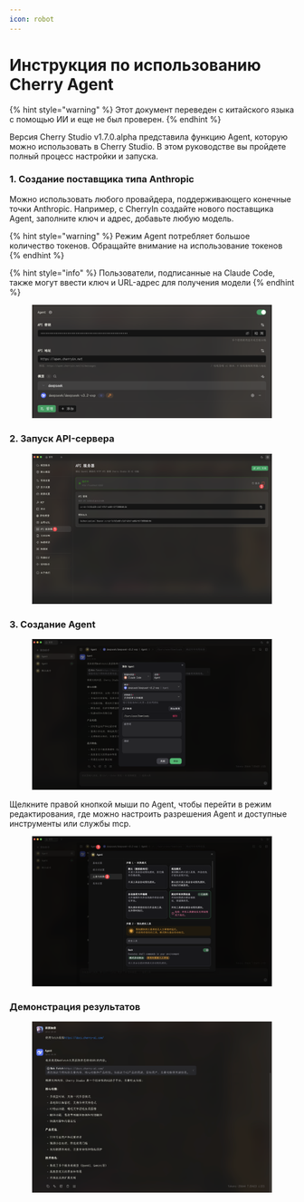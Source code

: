 ```yaml
---
icon: robot
---
```

# Инструкция по использованию Cherry Agent


{% hint style="warning" %}
Этот документ переведен с китайского языка с помощью ИИ и еще не был проверен.
{% endhint %}




Версия Cherry Studio v1.7.0.alpha представила функцию Agent, которую можно использовать в Cherry Studio. В этом руководстве вы пройдете полный процесс настройки и запуска.

### 1. Создание поставщика типа Anthropic

Можно использовать любого провайдера, поддерживающего конечные точки Anthropic. Например, с CherryIn создайте нового поставщика Agent, заполните ключ и адрес, добавьте любую модель.

{% hint style="warning" %}
Режим Agent потребляет большое количество токенов. Обращайте внимание на использование токенов
{% endhint %}

{% hint style="info" %}
Пользователи, подписанные на Claude Code, также могут ввести ключ и URL-адрес для получения модели
{% endhint %}

<figure><img src="../.gitbook/assets/CleanShot 2025-10-12 at 20.26.35@2x.png" alt=""><figcaption></figcaption></figure>

### 2. Запуск API-сервера

<figure><img src="../.gitbook/assets/CleanShot 2025-10-12 at 19.56.22@2x.png" alt=""><figcaption></figcaption></figure>

### 3. Создание Agent

<figure><img src="../.gitbook/assets/CleanShot 2025-10-12 at 20.24.43@2x.png" alt=""><figcaption></figcaption></figure>

Щелкните правой кнопкой мыши по Agent, чтобы перейти в режим редактирования, где можно настроить разрешения Agent и доступные инструменты или службы mcp.

<figure><img src="../.gitbook/assets/CleanShot 2025-10-12 at 20.25.10@2x (1).png" alt=""><figcaption></figcaption></figure>

### Демонстрация результатов

<figure><img src="../.gitbook/assets/CleanShot 2025-10-12 at 20.30.26@2x (1).png" alt=""><figcaption></figcaption></figure>